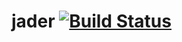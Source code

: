 # jader [![Build Status](https://travis-ci.com/konobeev/jader.svg?branch=main)](https://travis-ci.com/konobeev/jader)
